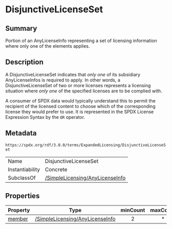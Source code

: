 <!-- Automatically generated by spec-parser v2.1.0 on 2024-06-17T10:36:57.838737+00:00 -->
<!-- SPDX-License-Identifier: Community-Spec-1.0 -->

# DisjunctiveLicenseSet

## Summary

Portion of an AnyLicenseInfo representing a set of licensing information where
only one of the elements applies.


## Description

A DisjunctiveLicenseSet indicates that _only one_ of its subsidiary
AnyLicenseInfos is required to apply. In other words, a DisjunctiveLicenseSet
of two or more licenses represents a licensing situation where _only one_ of
the specified licenses are to be complied with.

A consumer of SPDX data would typically understand this to permit the recipient
of the licensed content to choose which of the corresponding license they would
prefer to use. It is represented in the SPDX License Expression Syntax by the
`OR` operator.


## Metadata

`https://spdx.org/rdf/3.0.0/terms/ExpandedLicensing/DisjunctiveLicenseSet`


| | |
|---|---|
| Name | DisjunctiveLicenseSet |
| Instantiability | Concrete |
| SubclassOf | [/SimpleLicensing/AnyLicenseInfo](../../SimpleLicensing/Classes/AnyLicenseInfo.md) |




## Properties

| Property | Type | minCount | maxCount |
|---|---|:---:|:---:|
| [member](../Properties/member.md) | [/SimpleLicensing/AnyLicenseInfo](../../SimpleLicensing/Classes/AnyLicenseInfo.md) | 2 | * |


